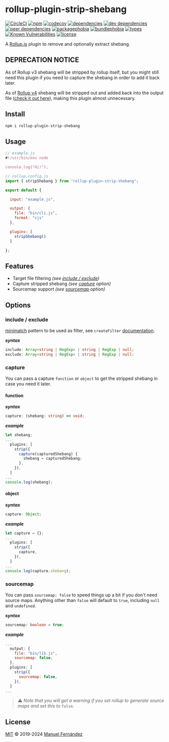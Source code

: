 # rollup-plugin-strip-shebang

[![CircleCI](https://circleci.com/gh/manferlo81/rollup-plugin-strip-shebang.svg?style=svg)](https://circleci.com/gh/manferlo81/rollup-plugin-strip-shebang)
[![npm](https://badgen.net/npm/v/rollup-plugin-strip-shebang)](https://www.npmjs.com/package/rollup-plugin-strip-shebang)
[![codecov](https://codecov.io/gh/manferlo81/rollup-plugin-strip-shebang/branch/main/graph/badge.svg)](https://codecov.io/gh/manferlo81/rollup-plugin-strip-shebang)
[![dependencies](https://badgen.net/david/dep/manferlo81/rollup-plugin-strip-shebang)](https://david-dm.org/manferlo81/rollup-plugin-strip-shebang)
[![dev dependencies](https://badgen.net/david/dev/manferlo81/rollup-plugin-strip-shebang)](https://david-dm.org/manferlo81/rollup-plugin-strip-shebang?type=dev)
[![peer dependencies](https://badgen.net/david/peer/manferlo81/rollup-plugin-strip-shebang)](https://david-dm.org/manferlo81/rollup-plugin-strip-shebang?type=peer)
[![packagephobia](https://badgen.net/packagephobia/install/rollup-plugin-strip-shebang)](https://packagephobia.now.sh/result?p=rollup-plugin-strip-shebang)
[![bundlephobia](https://badgen.net/bundlephobia/min/rollup-plugin-strip-shebang)](https://bundlephobia.com/result?p=rollup-plugin-strip-shebang)
[![types](https://img.shields.io/npm/types/rollup-plugin-strip-shebang.svg)](https://github.com/microsoft/typescript)
[![Known Vulnerabilities](https://snyk.io/test/github/manferlo81/rollup-plugin-strip-shebang/badge.svg?targetFile=package.json)](https://snyk.io/test/github/manferlo81/rollup-plugin-strip-shebang?targetFile=package.json)
[![license](https://badgen.net/github/license/manferlo81/rollup-plugin-strip-shebang)](LICENSE)

A [Rollup.js](https://github.com/rollup/rollup) plugin to remove and optionally extract shebang.

## DEPRECATION NOTICE

As of Rollup v3 shebang will be stripped by rollup itself, but you might still need this plugin if you need to capture the shebang in order to add it back later.

As of [Rollup v4](https://github.com/rollup/rollup/blob/master/CHANGELOG.md#400) shebang will be stripped out and added back into the output file ([check it out here](https://github.com/rollup/rollup/pull/5163)), making this plugin almost unnecessary.

## Install

```bash
npm i rollup-plugin-strip-shebang
```

## Usage

```javascript
// example.js
#!/usr/bin/env node

console.log("Hi!");
```

```javascript
// rollup.config.js
import { stripShebang } from "rollup-plugin-strip-shebang";

export default {

  input: "example.js",

  output: {
    file: "bin/cli.js",
    format: "cjs"
  },

  plugins: [
    stripShebang()
  ]

};
```

## Features

* Target file filtering *(see [include / exclude](#include--exclude))*
* Capture stripped shebang *(see [capture](#capture) option)*
* Sourcemap support *(see [sourcemap](#sourcemap) option)*

## Options

### include / exclude

[minimatch](https://github.com/isaacs/minimatch) pattern to be used as filter, see `createFilter` [documentation](https://github.com/rollup/rollup-pluginutils#createfilter).

***syntax***

```typescript
include: Array<string | RegExp> | string | RegExp | null;
exclude: Array<string | RegExp> | string | RegExp | null;
```

### capture

You can pass a capture `function` or `object` to get the stripped shebang in case you need it later.

#### function

***syntax***

```typescript
capture: (shebang: string) => void;
```

***example***

```javascript
let shebang;
...
  plugins: [
    strip({
      capture(capturedShebang) {
        shebang = capturedShebang;
      },
    }),
  ]
...
console.log(shebang);
```

#### object

***syntax***

```typescript
capture: Object;
```

***example***

```javascript
let capture = {};
...
  plugins: [
    strip({
      capture,
    }),
  ]
...
console.log(capture.shebang);
```

### sourcemap

You can pass `sourcemap: false` to speed things up a bit if you don't need source maps. Anything other than `false` will default to `true`, including `null` and `undefined`.

***syntax***

```typescript
sourcemap: boolean = true;
```

***example***

```javascript
...
  output: {
    file: "bin/lib.js",
    sourcemap: false,
  },
  plugins: [
    strip({
      sourcemap: false,
    }),
  ]
...
```

> :warning: *Note that you will get a warning if you set rollup to generate source maps and set this to* `false`*.*

## License

[MIT](LICENSE) &copy; 2019-2024 [Manuel Fernández](https://github.com/manferlo81)
